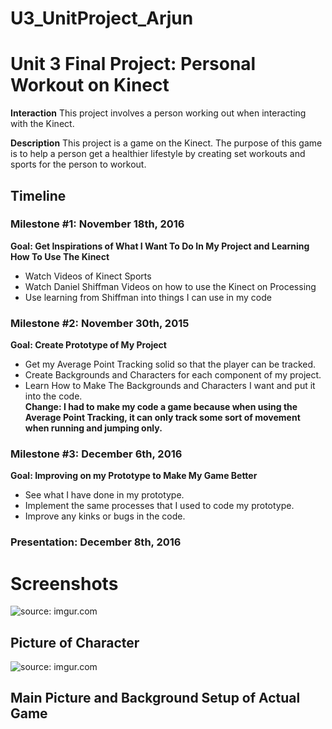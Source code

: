 # U3_UnitProject_Arjun

<h1>Unit 3 Final Project: Personal Workout on Kinect</h1>

<strong>Interaction</strong>
This project involves a person working out when interacting with the Kinect. 

<strong>Description</strong>
This project is a game on the Kinect. The purpose of this game is to help a person get a healthier lifestyle by creating set workouts and sports for the person to workout. 

<h2>Timeline</h2>

<div>
   <h3>Milestone #1: November 18th, 2016</h3>
   <strong>Goal: Get Inspirations of What I Want To Do In My Project and Learning How To Use The Kinect</strong>
   <ul>
      <li>Watch Videos of Kinect Sports</li>
      <li>Watch Daniel Shiffman Videos on how to use the Kinect on Processing</li>
      <li>Use learning from Shiffman into things I can use in my code</li>
   </ul>
</div> 

<p>
  <h3>Milestone #2: November 30th, 2015</h3>
  <strong>Goal: Create Prototype of My Project</strong>
  <ul>
     <li>Get my Average Point Tracking solid so that the player can be tracked.</li>
     <li>Create Backgrounds and Characters for each component of my project.</li>
     <li>Learn How to Make The Backgrounds and Characters I want and put it into the code.</li>
     <strong>Change: I had to make my code a game because when using the Average Point Tracking, it can only track some sort of movement                      when running and jumping only.</strong>
  </ul>
</p> 

<div>
<h3>Milestone #3: December 6th, 2016</h3>
  <strong>Goal: Improving on my Prototype to Make My Game Better</strong>
  <ul>
     <li>See what I have done in my prototype.</li>
     <li>Implement the same processes that I used to code my prototype.</li>
     <li>Improve any kinks or bugs in the code.</li>
  </ul>
</div>

<div>
  <h3><strong>Presentation:</strong> December 8th, 2016</h3>
</div>

<h1>Screenshots</h1>
<img src="http://imgur.com/a/DfLR1" title="source: imgur.com" /></a>
<h2>Picture of Character</h2>
<img src="http://imgur.com/a/CVAIR" title="source: imgur.com" /></a>
<h2>Main Picture and Background Setup of Actual Game</h2>
